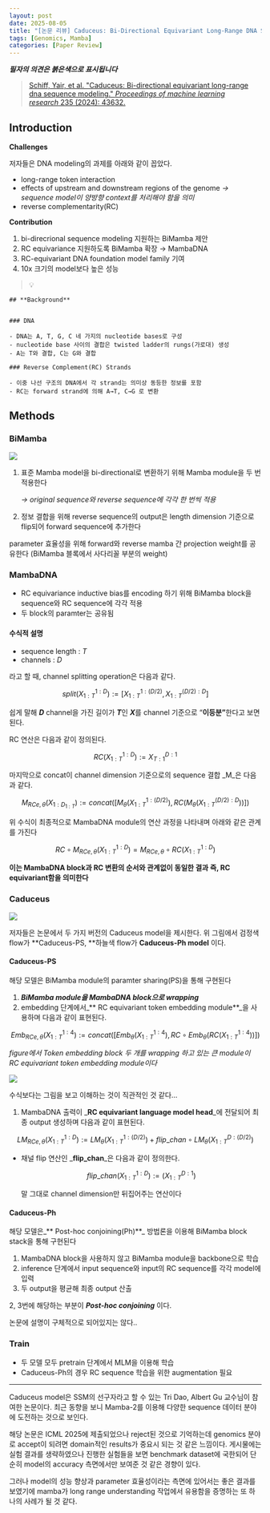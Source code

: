 ```yaml
---
layout: post
date: 2025-08-05
title: "[논문 리뷰] Caduceus: Bi-Directional Equivariant Long-Range DNA Sequence Modeling"
tags: [Genomics, Mamba]
categories: [Paper Review]
---
```


<span class="notion-red">_**필자의 의견은 붉은색으로 표시됩니다**_</span>


> [Schiff, Yair, et al. "Caduceus: Bi-directional equivariant long-range dna sequence modeling." ](https://pmc.ncbi.nlm.nih.gov/articles/PMC12189541/)[_Proceedings of machine learning research_](https://pmc.ncbi.nlm.nih.gov/articles/PMC12189541/)[ 235 (2024): 43632.](https://pmc.ncbi.nlm.nih.gov/articles/PMC12189541/)



## Introduction


**Challenges**


저자들은 DNA modeling의 과제를 아래와 같이 꼽았다.

- long-range token interaction
- effects of upstream and downstream regions of the genome 
_→ sequence model이 양방향 context를 처리해야 함을 의미_
- reverse complementarity(RC)

**Contribution**

1. bi-direcrional sequence modeling 지원하는 BiMamba 제안
1. RC equivariance 지원하도록 BiMamba 확장 → MambaDNA
1. RC-equivariant DNA foundation model family 기여
1. 10x 크기의 model보다 높은 성능

> 💡 


	## **Background**


	### DNA

	- DNA는 A, T, G, C 네 가지의 nucleotide bases로 구성
	- nucleotide base 사이의 결합은 twisted ladder의 rungs(가로대) 생성
	- A는 T와 결합, C는 G와 결합

	### Reverse Complement(RC) Strands

	- 이중 나선 구조의 DNA에서 각 strand는 의미상 동등한 정보를 포함
	- RC는 forward strand에 의해 A→T, C→G 로 변환


## Methods



### BiMamba


![](https://prod-files-secure.s3.us-west-2.amazonaws.com/542b861c-36a8-4051-84e5-8804b6728dba/2c247d59-7815-4980-99f0-8f0d21f445a7/image.png?X-Amz-Algorithm=AWS4-HMAC-SHA256&X-Amz-Content-Sha256=UNSIGNED-PAYLOAD&X-Amz-Credential=ASIAZI2LB466RIQ3DPV3%2F20250906%2Fus-west-2%2Fs3%2Faws4_request&X-Amz-Date=20250906T080119Z&X-Amz-Expires=3600&X-Amz-Security-Token=IQoJb3JpZ2luX2VjECAaCXVzLXdlc3QtMiJHMEUCIQDBWeC27h3yfwnubISByAetNeLswusmgCr69LtNIZ8XywIgStfjOVDneSg5LrUq6fYxpkWrm9UEFF85ac6GkiB9jHMqiAQIif%2F%2F%2F%2F%2F%2F%2F%2F%2F%2FARAAGgw2Mzc0MjMxODM4MDUiDBmKMWe2o2%2FE2hieaircA4PfnYBjlOAnCuohSuJIFu3F8AlDJTtCFEuxfWUPlhjD8%2BB5ffJHQuckjMLNlmrOb8GAMeKnt6edwqL%2B0k8bBPSZ9xhKyNAj3fRfpZVeOZDgnDEhgxW7%2BJmdAvreVOzqfo6O4Qavgq2U9L8mCDiXGEdMKwkxYcigXIBGjUOez0Ny0tuGOo%2BuVb66KXWBmfFiumW47YqsKyTYL6uwFOqKpC2GKRn3%2BEbP%2FZHNDKkSX4XsY0AjykIcc%2Bt78jAE5QKY16Mz9QOQK2%2B5hEGQ9V%2FdUcq9ogR8arinZGP8UYQhGINc8G40ERg7wEwKwpbS0AvVIRSKZmpzcjwjHCFBrc9NwpVURZE6QrsW1lbn0ryAWFBvQexlbkCrMc61zY4q1ydu3vqWf3KIe79YxmX4Z6LQnLGFOyVTAT9vqy6RsvV8S1TNzEPEzeNbjtHZwDPW9ZPyLJKBETGrSQvPun8fkJpXEY5misNMYWkJXN9AvC85q2%2FsT5utryMd2%2BidplR8rru7W27e5oZFb6xFB2U8%2Bw1RmE1xZG5hjTJ3IdsALanM%2FdGhF%2BxzN097Ndtr8YjN52OM%2B3Oje476OsdueTTcbjhLlzKNltwSGJZ%2Bp5dcUs8pFfcX5DplHHSdrf4LVZsHMM7I78UGOqUBqJ%2FdMpbESrIWkFVt98YhJAp06eddaNp6HeZDdD0cpFZFkWdATi19l0QbVzGgygabPEpLa8ahGQbLNXbzch%2FoIPQPkOfXF926mvn1SmWKHsgGDmoow6ONnxSICVW84dfSjXW2JY8yztaPOoaDy1vBouHiiUbzULw9Amcrt8Uw8RP6qitn1Sln7z5%2FHyJ8V6MObx%2BcrTBTZLQS5Yxt%2FZD3N6J4Y0og&X-Amz-Signature=0fe805d94fa5efa2dfc66cdfba0f5c1fc40419db6dc9d82e1cb31b5b52bc1727&X-Amz-SignedHeaders=host&x-amz-checksum-mode=ENABLED&x-id=GetObject)

1. 표준 Mamba model을 bi-directional로 변환하기 위해 Mamba module을 두 번 적용한다

	_→ original sequence와 reverse sequence에 각각 한 번씩 적용_

1. 정보 결합을 위해 reverse sequence의 output은 length dimension 기준으로 flip되어 forward sequence에 추가한다

parameter 효율성을 위해 forward와 reverse mamba 간 projection weight를 공유한다 (BiMamba 블록에서 사다리꼴 부분의 weight)



### MambaDNA

- RC equivariance inductive bias를 encoding 하기 위해 BiMamba block을 sequence와 RC sequence에 각각 적용
- 두 block의 paramter는 공유됨


#### 수식적 설명

- sequence length : _T_
- channels : _D_

라고 할 때,  channel splitting operation은 다음과 같다.


$$
split(X^{1:D}_{1:T}):=[X^{1:(D/2)}_{1:T},X^{(D/2):D}_{1:T}]
$$


<span class="notion-red">쉽게 말해 </span><span class="notion-red">_**D**_</span><span class="notion-red"> channel을 가진 길이가 </span><span class="notion-red">_**T**_</span><span class="notion-red">인 </span><span class="notion-red">_**X**_</span><span class="notion-red">를 channel 기준으로 “</span><span class="notion-red">**이등분”**</span><span class="notion-red">한다고 보면 된다.</span>


RC 연산은 다음과 같이 정의된다.


$$
RC(X^{1:D}_{1:T}):=X^{D:1}_{T:1}
$$


마지막으로 concat이 channel dimension 기준으로의 sequence 결합 _M_은 다음과 같다.


$$
M_{RCe,\theta}(X_{1:D_{1:T}}):=concat([M_{\theta}(X^{1:(D/2)}_{1:T}),RC(M_{\theta}(X^{(D/2):D}_{1:T}))])
$$


위 수식이 최종적으로 MambaDNA module의 연산 과정을 나타내며 아래와 같은 관계를 가진다


$$
RC\circ M_{RCe,\theta}(X^{1:D}_{1:T}) = M_{RCe,\theta} \circ RC(X^{1:D}_{1:T})
$$


**이는 MambaDNA block과 RC 변환의 순서와 관계없이 동일한 결과 즉, RC equivariant함을 의미한다**



### Caduceus


![](https://prod-files-secure.s3.us-west-2.amazonaws.com/542b861c-36a8-4051-84e5-8804b6728dba/f94a60d7-8145-473b-aef9-7c68d3ec604a/image.png?X-Amz-Algorithm=AWS4-HMAC-SHA256&X-Amz-Content-Sha256=UNSIGNED-PAYLOAD&X-Amz-Credential=ASIAZI2LB466RIQ3DPV3%2F20250906%2Fus-west-2%2Fs3%2Faws4_request&X-Amz-Date=20250906T080119Z&X-Amz-Expires=3600&X-Amz-Security-Token=IQoJb3JpZ2luX2VjECAaCXVzLXdlc3QtMiJHMEUCIQDBWeC27h3yfwnubISByAetNeLswusmgCr69LtNIZ8XywIgStfjOVDneSg5LrUq6fYxpkWrm9UEFF85ac6GkiB9jHMqiAQIif%2F%2F%2F%2F%2F%2F%2F%2F%2F%2FARAAGgw2Mzc0MjMxODM4MDUiDBmKMWe2o2%2FE2hieaircA4PfnYBjlOAnCuohSuJIFu3F8AlDJTtCFEuxfWUPlhjD8%2BB5ffJHQuckjMLNlmrOb8GAMeKnt6edwqL%2B0k8bBPSZ9xhKyNAj3fRfpZVeOZDgnDEhgxW7%2BJmdAvreVOzqfo6O4Qavgq2U9L8mCDiXGEdMKwkxYcigXIBGjUOez0Ny0tuGOo%2BuVb66KXWBmfFiumW47YqsKyTYL6uwFOqKpC2GKRn3%2BEbP%2FZHNDKkSX4XsY0AjykIcc%2Bt78jAE5QKY16Mz9QOQK2%2B5hEGQ9V%2FdUcq9ogR8arinZGP8UYQhGINc8G40ERg7wEwKwpbS0AvVIRSKZmpzcjwjHCFBrc9NwpVURZE6QrsW1lbn0ryAWFBvQexlbkCrMc61zY4q1ydu3vqWf3KIe79YxmX4Z6LQnLGFOyVTAT9vqy6RsvV8S1TNzEPEzeNbjtHZwDPW9ZPyLJKBETGrSQvPun8fkJpXEY5misNMYWkJXN9AvC85q2%2FsT5utryMd2%2BidplR8rru7W27e5oZFb6xFB2U8%2Bw1RmE1xZG5hjTJ3IdsALanM%2FdGhF%2BxzN097Ndtr8YjN52OM%2B3Oje476OsdueTTcbjhLlzKNltwSGJZ%2Bp5dcUs8pFfcX5DplHHSdrf4LVZsHMM7I78UGOqUBqJ%2FdMpbESrIWkFVt98YhJAp06eddaNp6HeZDdD0cpFZFkWdATi19l0QbVzGgygabPEpLa8ahGQbLNXbzch%2FoIPQPkOfXF926mvn1SmWKHsgGDmoow6ONnxSICVW84dfSjXW2JY8yztaPOoaDy1vBouHiiUbzULw9Amcrt8Uw8RP6qitn1Sln7z5%2FHyJ8V6MObx%2BcrTBTZLQS5Yxt%2FZD3N6J4Y0og&X-Amz-Signature=d73aa052177a99c8c6ee82150778787dd233f2c19641b5c5d8db08d56b4f3409&X-Amz-SignedHeaders=host&x-amz-checksum-mode=ENABLED&x-id=GetObject)


저자들은 논문에서 두 가지 버전의 Caduceus model을 제시한다. 위 그림에서 검정색 flow가 **Caduceus-PS, **하늘색 flow가 **Caduceus-Ph model** 이다.



#### Caduceus-PS


해당 모델은 BiMamba module의 paramter sharing(PS)을 통해 구현된다

1. _**BiMamba module을 MambaDNA block으로 wrapping**_
1. embedding 단계에서_** RC equivariant token embedding module**_을 사용하며 다음과 같이 표현된다.

$$
Emb_{RCe,\theta}(X^{1:4}_{1:T}):=concat([Emb_{\theta}(X^{1:4}_{1:T}),RC \circ Emb_{\theta}(RC(X^{1:4}_{1:T}))])
$$


_figure에서 Token embedding block 두 개를 wrapping 하고 있는 큰 module이 RC equivariant token embedding module이다_


![](https://prod-files-secure.s3.us-west-2.amazonaws.com/542b861c-36a8-4051-84e5-8804b6728dba/b175e4da-71eb-4e91-8c23-a06dabe673c9/image.png?X-Amz-Algorithm=AWS4-HMAC-SHA256&X-Amz-Content-Sha256=UNSIGNED-PAYLOAD&X-Amz-Credential=ASIAZI2LB466RIQ3DPV3%2F20250906%2Fus-west-2%2Fs3%2Faws4_request&X-Amz-Date=20250906T080119Z&X-Amz-Expires=3600&X-Amz-Security-Token=IQoJb3JpZ2luX2VjECAaCXVzLXdlc3QtMiJHMEUCIQDBWeC27h3yfwnubISByAetNeLswusmgCr69LtNIZ8XywIgStfjOVDneSg5LrUq6fYxpkWrm9UEFF85ac6GkiB9jHMqiAQIif%2F%2F%2F%2F%2F%2F%2F%2F%2F%2FARAAGgw2Mzc0MjMxODM4MDUiDBmKMWe2o2%2FE2hieaircA4PfnYBjlOAnCuohSuJIFu3F8AlDJTtCFEuxfWUPlhjD8%2BB5ffJHQuckjMLNlmrOb8GAMeKnt6edwqL%2B0k8bBPSZ9xhKyNAj3fRfpZVeOZDgnDEhgxW7%2BJmdAvreVOzqfo6O4Qavgq2U9L8mCDiXGEdMKwkxYcigXIBGjUOez0Ny0tuGOo%2BuVb66KXWBmfFiumW47YqsKyTYL6uwFOqKpC2GKRn3%2BEbP%2FZHNDKkSX4XsY0AjykIcc%2Bt78jAE5QKY16Mz9QOQK2%2B5hEGQ9V%2FdUcq9ogR8arinZGP8UYQhGINc8G40ERg7wEwKwpbS0AvVIRSKZmpzcjwjHCFBrc9NwpVURZE6QrsW1lbn0ryAWFBvQexlbkCrMc61zY4q1ydu3vqWf3KIe79YxmX4Z6LQnLGFOyVTAT9vqy6RsvV8S1TNzEPEzeNbjtHZwDPW9ZPyLJKBETGrSQvPun8fkJpXEY5misNMYWkJXN9AvC85q2%2FsT5utryMd2%2BidplR8rru7W27e5oZFb6xFB2U8%2Bw1RmE1xZG5hjTJ3IdsALanM%2FdGhF%2BxzN097Ndtr8YjN52OM%2B3Oje476OsdueTTcbjhLlzKNltwSGJZ%2Bp5dcUs8pFfcX5DplHHSdrf4LVZsHMM7I78UGOqUBqJ%2FdMpbESrIWkFVt98YhJAp06eddaNp6HeZDdD0cpFZFkWdATi19l0QbVzGgygabPEpLa8ahGQbLNXbzch%2FoIPQPkOfXF926mvn1SmWKHsgGDmoow6ONnxSICVW84dfSjXW2JY8yztaPOoaDy1vBouHiiUbzULw9Amcrt8Uw8RP6qitn1Sln7z5%2FHyJ8V6MObx%2BcrTBTZLQS5Yxt%2FZD3N6J4Y0og&X-Amz-Signature=2944733184276220e8e941bc7bc2097c8b994c08efa1be2321cf93f4c232cb2a&X-Amz-SignedHeaders=host&x-amz-checksum-mode=ENABLED&x-id=GetObject)


<span class="notion-red">수식보다는 그림을 보고 이해하는 것이 직관적인 것 같다…</span>

1. MambaDNA 출력이 _**RC equivariant language model head**_에 전달되어 최종 output 생성하며 다음과 같이 표현된다.

$$
LM_{RCe,\theta}(X^{1:D}_{1:T}):= LM_{\theta}(X^{1:(D/2)}_{1:T})+flip\_chan\circ LM_{\theta}(X^{D:(D/2)}_{1:T})
$$

- 채널 flip 연산인 _**flip\_chan**_은 다음과 같이 정의한다.

	$$
	flip\_chan(X^{1:D}_{1:T}):=(X^{D:1}_{1:T})
	$$


	말 그대로 channel dimension만 뒤집어주는 연산이다



#### Caduceus-Ph


해당 모델은_** Post-hoc conjoining(Ph)**_ 방법론을 이용해 BiMamba block stack을 통해 구현된다

1. MambaDNA block을 사용하지 않고 BiMamba module을 backbone으로 학습
1. inference 단계에서 input sequence와 input의 RC sequence를 각각 model에 입력
1. 두 output을 평균해 최종 output 산출

2, 3번에 해당하는 부분이 _**Post-hoc conjoining**_ 이다.


<span class="notion-red">논문에 설명이 구체적으로 되어있지는 않다..</span>



### Train

- 두 모델 모두 pretrain 단계에서 MLM을 이용해 학습
- Caduceus-Ph의 경우 RC sequence 학습을 위한 augmentation 필요

---


<span class="notion-red">Caduceus model은 SSM의 선구자라고 할 수 있는 Tri Dao, Albert Gu 교수님이 참여한 논문이다. 최근 동향을 보니 Mamba-2를 이용해 다양한 sequence 데이터 분야에 도전하는 것으로 보인다.</span>


<span class="notion-red">해당 논문은 ICML 2025에 제출되었으나 reject된 것으로 기억하는데 genomics 분야로 accept이 되려면 domain적인 results가 중요시 되는 것 같은 느낌이다. 게시물에는 실험 결과를 생략하였으나 진행한 실험들을 보면 benchmark dataset에 국한되어 단순히 model의 accuracy 측면에서만 보여준 것 같은 경향이 있다.</span>


<span class="notion-red">그러나 model의 성능 향상과 parameter 효율성이라는 측면에 있어서는 좋은 결과를 보였기에 mamba가 long range understanding 작업에서 유용함을 증명하는 또 하나의 사례가 될 것 같다.</span>

